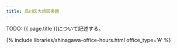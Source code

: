 ```yaml
---
title: 品川区大崎図書館
---
```


TODO: {{ page.title }}について記述する。

{% include libraries/shinagawa-office-hours.html office_type='A' %}
